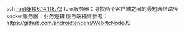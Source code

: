 ssh root@106.14.118.72
turn服务器：寻找两个客户端之间的最短网络路径
socket服务器：业务逻辑
服务端搭建参考：https://github.com/androidtencent/WebrtcNodeJS
